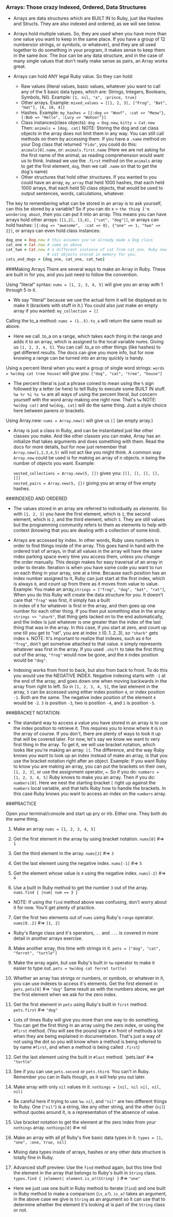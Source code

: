 ### Arrays: Those crazy Indexed, Ordered, Data Structures

- Arrays are data structures which are BUILT IN to Ruby, just like Hashes and Structs. They are also indexed 
  and ordered, as we will see below.

- Arrays hold multiple values. So, they are used when you have more than one value you want to 
  keep in the same place. If you have a group of 12 numbers(or strings, or symbols, or whatever),
  and they are all used together to do something in your program, it makes sense to keep them in 
  the same <em>box</em>. The <em>box</em> can be any data structure, and in the case of many single 
  values that don't really make sense as pairs, an Array works great.

- Arrays can hold ANY legal Ruby value. So they can hold:
  * Raw values (literal values, basic values, whatever you want to call any of the 5 basic data types,
    which are: Strings, Integers, Booleans, Symbols, Nil). Example: `[1, nil, "a", :prince, true]`
  * Other arrays. Example: `mixed_values = [[1, 2, 3], ["Frog", "Bat", "Hat"], [6, 10, 4]]`
  * Hashes. Example: `my_hashes = [{:dog => "Woof", :cat => "Meow"}, {:Bob => "Hello", :Lucy => "Wohoo!"}]`
  * Class instances(class objects): `dog = Dog.new`, `kitty = Cat.new` Then: `animals = [dog, cat]`
    NOTE: Storing the dog and cat class objects in the array does not limit them in any way. You 
    can still call methods on them by accessing them. If you have a `.name` method on your Dog class 
    that returned `"Fido"`, you could do this: `animals[0].name`, or: `animals.first.name` (Here we are 
    not asking for the first name of the animal, as reading comprehension would want us to think. Instead 
    we use the `.first` method on the `animals` array to get the first element, `dog`, then we call `.name` 
    on that to get the dog's name)
  * Other structures that hold other structures. If you wanted to you could have an array, `my_array` that 
    held 1000 hashes, that each held 1000 arrays, that each held 50 class objects, that would be used to 
    output sentences, words, calculations, whatever.

The key to remembering what can be stored in an array is to ask yourself, can this be stored by a variable? 
So if you can do x = `the thing I'm wondering about`, then you can put it into an array. This means you can 
have arrays hold other arrays: `[[1,2], [3,4], ["cat", "dog"]]`, or arrays can hold hashes: `[{:dog => "awesome", 
:cat => 0}, {"one" => 1, "two" => 2}]`, or arrays can even hold class instances:
```ruby
dog_one = Dog.new # this assumes you've already made a Dog class
cat_one = Cat.new # same as above
cat_two = Cat.new # a different instance of cat from cat_one. Ruby now has TWO different 
                  # cat objects stored in memory for you.
cats_and_dogs = [dog_one, cat_one, cat_two]
```

###Making Arrays
There are several ways to make an Array in Ruby. These are built in for you, and you just need to follow the convention.

Using "literal" syntax: `nums = [1, 2, 3, 4, 5]` will give you an array with 1 through 5 in it. 
- We say "literal" because we use the actual form it will be displayed as to make it (brackets with stuff in it.)
  You could also just make an empty array if you wanted: `my_collection = []`

Calling the to_a method: `nums = (1..5).to_a` will return the same result as above. 
- Here we call .to_a on a range, which takes each thing in the range and adds it to an array, which is assigned 
  to the local variable nums. Giving us `[1, 2, 3, 4, 5]`. You can call .to_a on other things (like hashes) to get 
  different results. The docs can give you more info, but for now knowing a range can be turned into an array quickly 
  is handy.
  
Using a percent literal when you want a group of single word strings: `words = %w(dog cat tree house)` will give you:
`["dog", "cat", "tree", "house"]`
- The percent literal is  just a phrase coined to mean using the `%` sign followed by a letter (w here) to tell Ruby 
  to execute some BUILT IN stuff. `%w %r %i %s %x` are all ways of using the percent literal, but concern yourself with 
  the word array making one right now. That's `%w`
  NOTE: `%w(dog cat)` and `%w[dog, cat]` will do the same thing. Just a style choice here between parens or brackets.

Using Array.new: `nums = Array.new()` will give us `[]` (an empty array.)
- Array is just a class in Ruby, and can be instantiated just like other classes you make. And like other classes you
  can make, Array has an initialize that takes arguments and does something with them. Read the docs for more details, but 
  for now just remember that `Array.new(1,2,3,4,5)` will not act like you might think. A common way `Array.new` could 
  be used is for making an array of n objects. n being the number of objects you want. Example:
  
  `nested_collections = Array.new(5, [])` gives you: `[[], [], [], [], []]`<br>
  `nested_pairs = Array.new(5, {})` giving you an array of five empty hashes.
  

###INDEXED AND ORDERED

- The values stored in an array are referred to individually as <em>elements</em>. So with `[1, 2, 3]` you have the
  first element, which is `1`, the second element, which is `2`, and the third element, which `3`. They are still values 
  but the programming community refers to them as elements to help with context (knowing that you are dealing with a collection 
  of some kind).

- Arrays are accessed by index. In other words, Ruby uses numbers in order to find things inside of the array. 
  This goes hand in hand with the ordered trait of arrays, in that all values in the array will have the same 
  index parking space every time you access them, unless you change the order manually. This design makes for easy
  traversal of an array in order to iterate. 
  Iteration is when you have some code you want to run on each thing in your array, one at a time. Because 
  each position has an index number assigned to it, Ruby can just start at the first index, which is always `0`, 
  and count up from there as it moves from value to value. Example: You make an array,`strings = ["frog", "dog", "bat", "rat"]`, 
  When you do this Ruby will create the data structure for you. It doesn't care that `"frog"` was first, it simply has a built   
  in index of `0` for whatever is first in the array, and then goes up one number for each other thing.
  If you then put something else in the array: `strings << "shark"`, that thing gets tacked on to the end automatically, and 
  the index is just whatever is one greater than the index of the last thing that was in the array. In this case, if 
  you start at zero, and count up one till you get to "rat", you are at index `3` (0..1..2..3), so `"shark"` gets index `4`.
  NOTE: It's important to realize that indexes, such as `0` for `"frog"`, don't get somehow attached to that value. `0` 
  simply represents whatever was first in the array. If you used `.shift` to take the first thing out of the array, `"frog"` 
  would now be gone, and the `0` index position would be `"dog"`.
  
- Indexing works from front to back, but also from back to front. To do this you would use the NEGATIVE INDEX. Negative 
  indexing starts with `-1` at the end of the array, and goes down one when moving backwards in the array from right to left. 
  So in `[1, 2, 3, 4, 5]`, the last element in the array, `5` can be accessed using either index position `4`, or index 
  position `-1`. Both are the same. The negative index position of the element `4` would be `-2`. `3` is position `-3`, 
  two is position `-4`, and `1` is position `-5`.
  
###BRACKET NOTATION:

- The standard way to access a value you have stored in an array is to use the index position to retrieve it. This 
  requires you to know where it is in the array of course. If you don't, there are plenty of ways to look it up that 
  will be covered later. For now, let's say we know we want to very first thing in the array. To get it, we will use 
  bracket notation, which looks like you're making an array: `[]`. The difference, and the way Ruby knows you want 
  to look up an index instead of make an array, is that you use the bracket notation right after an object. Example: 
  If you want Ruby to know you are making an array, you can put the brackets on their own, `[1, 2, 3]`, or use
  the assignment operator, `=`. So if you do: `numbers = [1, 2, 3, 4, 5]` Ruby knows to make you an array. Then 
  if you do: `numbers[0]`. Here we nest the starting bracket `[` right up against the `numbers` local variable, 
  and that tells Ruby how to handle the brackets. In this case Ruby knows you want to access an index on the
  `numbers` array.
  
###PRACTICE

Open your terminal/console and start up pry or irb. Either one. They both do the same thing.

1. Make an array `nums = [1, 2, 3, 4, 5]`

2. Get the first element in the array by using bracket notation. `nums[0]` #=> `1`

3. Get the third element in the array. `nums[2]` #=> `3`

4. Get the last element using the negative index. `nums[-1]` #=> `5`

5. Get the element whose value is `4` using the negative index. `nums[-2]` #=> `4`

6. Use a built in Ruby method to get the number `3` out of the array. `nums.find { |num| num == 3 }`
 - NOTE: If using the `find` method above was confusing, don't worry about it for now. You'll get plenty of practice.

7. Get the first two elements out of `nums` using Ruby's `range` operator. `nums[0..2]` #=> `[1, 2]`
  - Ruby's Range class and it's operators, `..` and `...` is covered in more detail in another arrays exercise.

8. Make another array, this time with strings in it. `pets = ["dog", "cat", "ferret", "turtle"]` 

9. Make the array again, but use Ruby's built in `%w` operator to make it easier to type out. `pets = %w(dog cat ferret turtle)`

10. Whether an array has strings or numbers, or symbols, or whatever in it, you can use indexes to access it's elements. 
Get the first element in `pets`. `pets[0]` #=> `"dog"` Same result as with the numbers above, we get the first element when 
we ask for the zero index.

11. Get the first element in `pets` using Ruby's built in `first` method. `pets.first` #=> `"dog"`
  - Lots of times Ruby will give you more than one way to do something. You can get the first thing in an array using the 
  zero index, or using the `#first` method. (You will see the pound sign `#` in front of methods a lot when they are being 
  explained in documentation. That's just a way of not using the dot so you will know when a method is being referred to by 
  name `#first`, and when a method is being called `.first`)
  
12. Get the last element using the built in `#last` method. 'pets.last' #=> `"turtle"`

13. See if you can use `pets.second` or `pets.third`. You can't in Ruby. Remember you can in Rails though, as it will help 
you out later.

14. Make array with only `nil` values in it. `nothings = [nil, nil nil, nil, nil]`
  - Be careful here if trying to use `%w`. `nil`, and `"nil"` are two different things to Ruby. One (`"nil"`) is a string, like any 
   other string, and the other (`nil`) without quotes around it, is a representation of the absence of value.

15. Use bracket notation to get the element at the zero index from your `nothings` array. `nothings[0]` #=> nil

16. Make an array with all pf Ruby's five basic data types in it. `types = [1, "one", :one, true, nil]`
  - Mixing data types inside of arrays, hashes or any other data structure is totally fine in Ruby.
  
17. Advanced stuff preview: Use the `find` method again, but this time find the element in the array that belongs to Ruby's 
built in `String` class. `types.find { |element| element.is_a?(String) }` #=> `"one"`
  - Here we just use one built in Ruby method to iterate (`find`) and one built in Ruby method to make a comparison (`is_a?`).
  `is_a?` takes an argument, in the above case we give is `String` as an argument so it can use that to determine whether the 
  element it's looking at is part of the `String` class or not.
